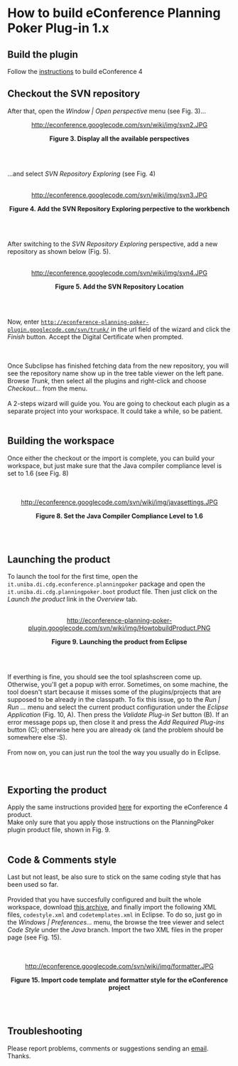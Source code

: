 

# How to build eConference Planning Poker Plug-in 1.x #

## Build the plugin ##
Follow the [instructions](http://code.google.com/p/econference4/wiki/howtobuild) to build eConference 4

## Checkout the SVN repository ##

After that, open the _Window | Open perspective_ menu (see Fig. 3)...

<p align='center'><a href='http://econference.googlecode.com/svn/wiki/img/svn2.JPG'>http://econference.googlecode.com/svn/wiki/img/svn2.JPG</a> <br>
<p align='center'><b>Figure 3. Display all the available perspectives</b></p>
<br>
<br>

...and select <i>SVN Repository Exploring</i> (see Fig. 4)<br>
<br>
<p align='center'><a href='http://econference.googlecode.com/svn/wiki/img/svn3.JPG'>http://econference.googlecode.com/svn/wiki/img/svn3.JPG</a> <br>
<p align='center'><b>Figure 4. Add the SVN Repository Exploring perpective to the workbench</b></p>
<br>
<br>

After switching to the <i>SVN Repository Exploring</i> perspective, add a new repository as shown below (Fig. 5).<br>
<br>
<p align='center'><a href='http://econference.googlecode.com/svn/wiki/img/svn4.JPG'>http://econference.googlecode.com/svn/wiki/img/svn4.JPG</a> <br>
<p align='center'><b>Figure 5. Add the SVN Repository Location</b></p>
<br>
<br>

Now, enter <code>http://econference-planning-poker-plugin.googlecode.com/svn/trunk/</code> in the url field of the wizard and click the <i>Finish</i> button. Accept the Digital Certificate when prompted.<br>
<br>
<br>

Once Subclipse has finished fetching data from the new repository, you will see the repository name show up in the tree table viewer on the left pane. Browse <i>Trunk</i>, then select all the plugins and right-click and choose <i>Checkout...</i> from the menu.<br>
<br>
A 2-steps wizard will guide you. You are going to checkout each plugin as a separate project into your workspace. It could take a while, so be patient.<br>
<br>
<h2>Building the workspace</h2>
Once either the checkout or the import is complete, you can build your workspace, but just make sure that the Java compiler compliance level is set to 1.6 (see Fig. 8)<br>
<br>
<br>
<p align='center'><a href='http://econference.googlecode.com/svn/wiki/img/javasettings.JPG'>http://econference.googlecode.com/svn/wiki/img/javasettings.JPG</a> <br>
<p align='center'><b>Figure 8. Set the Java Compiler Compliance Level to 1.6</b></p>
<br>
<br>

<h2>Launching the product</h2>
To launch the tool for the first time, open the <code>it.uniba.di.cdg.econference.planningpoker</code> package and open the <code>it.uniba.di.cdg.planningpoker.boot</code> product file. Then just click on the <i>Launch the product</i> link in the <i>Overview</i> tab.<br>
<br>
<p align='center'><a href='http://econference-planning-poker-plugin.googlecode.com/svn/wiki/img/HowtobuildProduct.PNG'>http://econference-planning-poker-plugin.googlecode.com/svn/wiki/img/HowtobuildProduct.PNG</a> <br>
<p align='center'><b>Figure 9.  Launching the product from Eclipse</b></p>
<br>
<br>

If everthing is fine, you should see the tool splashscreen come up. Otherwise, you'll get a popup with error. Sometimes, on some machine, the tool doesn't start because it misses some of the plugins/projects that are supposed to be already in the classpath. To fix this issue, go to the <i>Run | Run ...</i> menu and select the current product configuration under the <i>Eclipse Application</i> (Fig. 10, A). Then press the <i>Validate Plug-in Set</i> button (B). If an error message pops up, then close it and press the <i>Add Required Plug-ins</i> button (C); otherwise here you are already ok (and the problem should be somewhere else :S).<br>
<br>
From now on, you can just run the tool the way you usually do in Eclipse.<br>
<br>
<br>


<h2>Exporting the product</h2>
Apply the same instructions provided <a href='http://code.google.com/p/econference4/wiki/howtobuild#Exporting_the_product'>here</a> for exporting the eConference 4 product.<br>
Make only sure that you apply those instructions on the PlanningPoker plugin product file, shown in Fig. 9.<br>
<br>
<h2>Code & Comments style</h2>
Last but not least, be also sure to stick on the same coding style that has been used so far.<br>
<br>
Provided that you have succesfully configured and built the whole workspace, download <a href='http://cdg.di.uniba.it/uploads/Research/econf_style.zip'>this archive</a>, and finally import the following XML files, <code>codestyle.xml</code> and <code>codetemplates.xml</code> in Eclipse. To do so, just go in the <i>Windows | Preferences...</i> menu, the browse the tree viewer and select <i>Code Style</i> under the <i>Java</i> branch. Import the two XML files in the proper page (see Fig. 15).<br>
<br>
<br>
<p align='center'><a href='http://econference.googlecode.com/svn/wiki/img/formatter.JPG'>http://econference.googlecode.com/svn/wiki/img/formatter.JPG</a> <br>
<p align='center'><b>Figure 15. Import code template and formatter style for the eConference project</b></p>
<br>
<br>


<h2>Troubleshooting</h2>

Please report problems, comments or suggestions sending an <a href='mailto:eConference3P@gmail.com'>email</a>. Thanks.